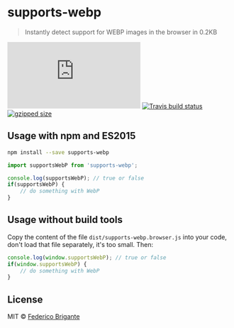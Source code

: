 # supports-webp

> Instantly detect support for WEBP images in the browser in 0.2KB

[![gzipped size](https://badges.herokuapp.com/size/github/bfred-it/supports-webp/master/dist/supports-webp.browser.js?gzip=true&label=gzipped%20size)](#readme)
[![Travis build status](https://api.travis-ci.org/bfred-it/supports-webp.svg?branch=master)](https://travis-ci.org/bfred-it/supports-webp)
[![gzipped size](https://img.shields.io/npm/v/supports-webp.svg)](https://www.npmjs.com/package/supports-webp) 

## Usage with npm and ES2015

```sh
npm install --save supports-webp
```
```js
import supportsWebP from 'supports-webp';

console.log(supportsWebP); // true or false
if(supportsWebP) {
	// do something with WebP
}
```

## Usage without build tools

Copy the content of the file `dist/supports-webp.browser.js` into your code, don't load that file separately, it's too small. Then:

```js
console.log(window.supportsWebP); // true or false
if(window.supportsWebP) {
	// do something with WebP
}
```

## License

MIT © [Federico Brigante](http://twitter.com/bfred_it)
